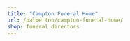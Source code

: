 ```yaml
---
title: "Campton Funeral Home"
url: /palmerton/campton-funeral-home/
shop: funeral directors
---
```

